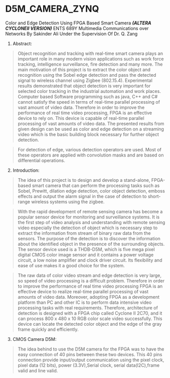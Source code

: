# D5M_CAMERA_ZYNQ

Color and Edge Detection Using FPGA Based Smart Camera ***(ALTERA CYCLONEII VERSION)***
ENTS 689Y Multimedia Communications over Networks
By
Sakinder Ali
Under the Supervision Of
Dr. Q. Zang


1. Abstract:
> Object recognition and tracking with real-time smart camera plays an important role in many modern vision applications such as work force tracking, intelligence surveillance, fire detection and many more. The main motivation of this project is to extract the color object and recognition using the Sobel edge detection and pass the detected signal to wireless channel using Zigbee (802.15.4). Experimental results demonstrated that object detection is very important for selected color tracking in the industrial automation and work places. Computer based Software programming such as java, C++ and C# cannot satisfy the speed in terms of real-time parallel processing of vast amount of video data. Therefore in order to improve the performance of real time video processing, FPGA is an effective device to rely on. This device is capable of real-time parallel processing of vast amounts of video data. The presented results from given design can be used as color and edge detection on a streaming video which is the basic building block necessary for further object detection.

> For detection of edge, various detection operators are used. Most of these operators are applied with convolution masks and are based on differential operations. 

2. Introduction:

> The idea of this project is to design and develop a stand-alone, FPGA-based smart camera that can perform the processing tasks such as Sobel, Prewitt, dilation edge detection, color object detection, emboss effects and output the alarm signal in the case of detection to short-range wireless systems using the zigbee.

> With the rapid development of remote sensing camera has become a popular sensor device for monitoring and surveillance systems. It is the first step of video analysis and understanding with remote sensing
video especially the detection of object which is necessary step to extract the information from stream of binary raw data from the sensors. The purpose of the detection is to discover the information about the identified object in the presence of the surrounding objects. The sensor device used is a THDB-D5M, which is five mega pixel digital CMOS color image sensor and it contains a power voltage circuit, a low noise amplifier and clock driver circuit. Its flexibility and ease of use makes it a good choice for the system.

> The raw data of color video stream and edge detection is very large, so speed of video processing is a difficult problem. Therefore in order to improve the performance of real time video processing FPGA is an effective device to realize real-time parallel processing of vast amounts of video data. Moreover, adopting FPGA as a development platform than PC and other IC is to perform data intensive video processing tasks with real requirements. Therefore, architecture of detection is designed with a FPGA chip called Cyclone II 2C70, and it can process 800 x 480 x 10 RGB color scale video successfully. This device can locate the detected color object and the edge of the gray frame quickly and efficiently.

3. CMOS Camera D5M:

> The idea behind to use the D5M camera for the FPGA was to have the easy connection of 40 pins between these two devices. This 40 pins connection provide input/output communication using the pixel clock, pixel data (12 bits), power (3.3V),Serial clock, serial data(I2C),frame valid and line valid.


